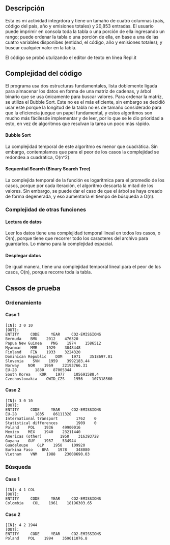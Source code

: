 ## Descripción
Esta es mi actividad integrdora y tiene un tamaño de cuatro columnas (país, código del país, año y emisiones totales) y 20,853 entradas. El usuario puede imprimir en consola toda la tabla o una porción de ella ingresando un rango; puede ordenar la tabla o una porción de ella, en base a una de las cuatro variables disponibes (entidad, el código, año y emisiones totales); y buscar cualquier valor en la tabla.

El código se probó utulizando el editor de texto en línea Repl.it

## Complejidad del código
El programa usa dos estructuras fundamentales, lista doblemente ligada para almacenar los datos en forma de una matriz de cadenas, y árbol binario que se usa únicamente para buscar valores. Para ordenar la matriz, se utiliza el Bubble Sort. Este no es el más eficiente, sin embargo se decidió usar este porque la longitud de la tabla no es de tamaño considerado para que la eficiencia juegue un papel fundamental, y estos algoritmos son mucho más fácilesde implementar y de leer, por lo que se le dio prioridad a esto, en vez de algoritmos que resulvan la tarea un poco más rápido.

#### Bubble Sort
La complejidad temporal de este algoritmo es menor que cuadrática. Sin embargo, contemplamos que para el peor de los casos la complejidad se redondea a cuadrática, O(n^2). 

#### Sequential Search (Binary Search Tree)
La complejida temporal de la función es logarítmica para el promedio de los casos, porque por cada iteración, el algoritmo descarta la mitad de los valores. Sin embargo, se puede dar el caso de que el árbol se haya creado de forma degenerada, y eso aumentaría el tiempo de búsqueda a O(n).

### Complejidad de otras funciones

#### Lectura de datos
Leer los datos tiene una complejidad temporal lineal en todos los casos, o O(n), porque tiene que recorrer todo los caracteres del archivo para guardarlos. Lo mismo para la complejidad espacial.

#### Desplegar datos
De igual manera, tiene una complejidad temporal lineal para el peor de los casos, O(n), porque recorre toda la tabla. 

## Casos de prueba
### Ordenamiento
#### Caso 1
~~~
[IN]: 3 0 10
[OUT]:
ENTITY     CODE     YEAR     CO2-EMISSIONS
Bermuda    BMU    2012    476320
Papua New Guinea    PNG    1974    1586512
Myanmar    MMR    1929    3048448
Finland    FIN    1933    3224320
Dominican Republic    DOM    1971    3518697.01
Slovenia    SVN    1959    3992183.44
Norway    NOR    1969    22193766.31
EU-28        1830    87005344
South Korea    KOR    1977    105691588.4
Czechoslovakia    OWID_CZS    1956    107318560
~~~
#### Caso 2
~~~
[IN]: 3 0 10
[OUT]:
ENTITY     CODE     YEAR     CO2-EMISSIONS
EU-28        1835    86111328
International transport        1762    0
Statistical differences        1909    0
Poland    POL    1936    49900016
Mexico    MEX    1940    23211440
Americas (other)        1950    316393728
Guyana    GUY    1957    534944
Guadeloupe    GLP    1958    109920
Burkina Faso    BFA    1978    348080
Vietnam    VNM    1988    23008690.03
~~~

### Búsqueda
#### Caso 1
~~~
[IN]: 4 1 COL
[OUT]:
ENTITY     CODE     YEAR     CO2-EMISSIONS
Colombia    COL    1961    18196303.65
~~~
#### Caso 2
~~~
[IN]: 4 2 1944
[OUT]:
ENTITY     CODE     YEAR     CO2-EMISSIONS
Poland    POL    1994    359611076.8
~~~
